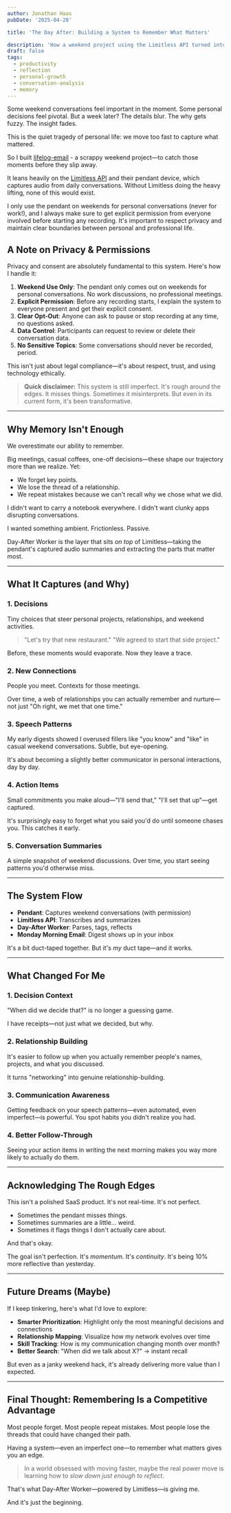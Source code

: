 ```yaml
---
author: Jonathan Haas
pubDate: '2025-04-28'

title: 'The Day After: Building a System to Remember What Matters'

description: 'How a weekend project using the Limitless API turned into a system for capturing and reflecting on daily conversations, decisions, and connections—even if it's'featured: false
draft: false
tags:
  - productivity
  - reflection
  - personal-growth
  - conversation-analysis
  - memory
---
```


Some weekend conversations feel important in the moment. Some personal decisions feel pivotal. But a week later? The details blur. The why gets fuzzy. The insight fades.

This is the quiet tragedy of personal life: we move too fast to capture what mattered.

So I built [lifelog-email](https://github.com/haasonsaas/lifelog-email) - a scrappy weekend project—to catch those moments before they slip away.

It leans heavily on the [Limitless API](https://limitless.ai) and their pendant device, which captures audio from daily conversations. Without Limitless doing the heavy lifting, none of this would exist.

I only use the pendant on weekends for personal conversations (never for work!), and I always make sure to get explicit permission from everyone involved before starting any recording. It's important to respect privacy and maintain clear boundaries between personal and professional life.

## A Note on Privacy & Permissions

Privacy and consent are absolutely fundamental to this system. Here's how I handle it:

1. **Weekend Use Only**: The pendant only comes out on weekends for personal conversations. No work discussions, no professional meetings.
1. **Explicit Permission**: Before any recording starts, I explain the system to everyone present and get their explicit consent.
1. **Clear Opt-Out**: Anyone can ask to pause or stop recording at any time, no questions asked.
1. **Data Control**: Participants can request to review or delete their conversation data.
1. **No Sensitive Topics**: Some conversations should never be recorded, period.

This isn't just about legal compliance—it's about respect, trust, and using technology ethically.

> **Quick disclaimer:** This system is still imperfect. It's rough around the edges. It misses things. Sometimes it misinterprets. But even in its current form, it's been transformative.

---

## Why Memory Isn't Enough

We overestimate our ability to remember.

Big meetings, casual coffees, one-off decisions—these shape our trajectory more than we realize. Yet:

- We forget key points.
- We lose the thread of a relationship.
- We repeat mistakes because we can't recall why we chose what we did.

I didn't want to carry a notebook everywhere. I didn't want clunky apps disrupting conversations.

I wanted something ambient. Frictionless. Passive.

Day-After Worker is the layer that sits _on top_ of Limitless—taking the pendant's captured audio summaries and extracting the parts that matter most.

---

## What It Captures (and Why)

### 1. Decisions

Tiny choices that steer personal projects, relationships, and weekend activities.

> "Let's try that new restaurant."
> "We agreed to start that side project."

Before, these moments would evaporate. Now they leave a trace.

### 2. New Connections

People you meet. Contexts for those meetings.

Over time, a web of relationships you can actually remember and nurture—not just "Oh right, we met that one time."

### 3. Speech Patterns

My early digests showed I overused fillers like "you know" and "like" in casual weekend conversations. Subtle, but eye-opening.

It's about becoming a slightly better communicator in personal interactions, day by day.

### 4. Action Items

Small commitments you make aloud—"I'll send that," "I'll set that up"—get captured.

It's surprisingly easy to forget what you said you'd do until someone chases you. This catches it early.

### 5. Conversation Summaries

A simple snapshot of weekend discussions. Over time, you start seeing patterns you'd otherwise miss.

---

## The System Flow

- **Pendant**: Captures weekend conversations (with permission)
- **Limitless API**: Transcribes and summarizes
- **Day-After Worker**: Parses, tags, reflects
- **Monday Morning Email**: Digest shows up in your inbox

It's a bit duct-taped together. But it's _my_ duct tape—and it works.

---

## What Changed For Me

### 1. Decision Context

"When did we decide that?" is no longer a guessing game.

I have receipts—not just what we decided, but why.

### 2. Relationship Building

It's easier to follow up when you actually remember people's names, projects, and what you discussed.

It turns "networking" into genuine relationship-building.

### 3. Communication Awareness

Getting feedback on your speech patterns—even automated, even imperfect—is powerful. You spot habits you didn't realize you had.

### 4. Better Follow-Through

Seeing your action items in writing the next morning makes you way more likely to actually do them.

---

## Acknowledging The Rough Edges

This isn't a polished SaaS product. It's not real-time. It's not perfect.

- Sometimes the pendant misses things.
- Sometimes summaries are a little… weird.
- Sometimes it flags things I don't actually care about.

And that's okay.

The goal isn't perfection. It's _momentum_. It's _continuity_. It's being 10% more reflective than yesterday.

---

## Future Dreams (Maybe)

If I keep tinkering, here's what I'd love to explore:

- **Smarter Prioritization**: Highlight only the most meaningful decisions and connections
- **Relationship Mapping**: Visualize how my network evolves over time
- **Skill Tracking**: How is my communication changing month over month?
- **Better Search**: "When did we talk about X?" → instant recall

But even as a janky weekend hack, it's already delivering more value than I expected.

---

## Final Thought: Remembering Is a Competitive Advantage

Most people forget.
Most people repeat mistakes.
Most people lose the threads that could have changed their path.

Having a system—even an imperfect one—to remember what matters gives you an edge.

> In a world obsessed with moving faster, maybe the real power move is learning how to _slow down just enough to reflect_.

That's what Day-After Worker—powered by Limitless—is giving me.

And it's just the beginning.
